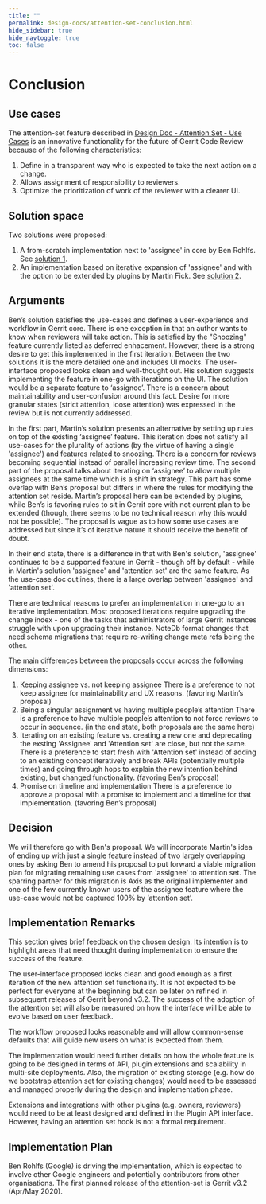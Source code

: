```yaml
---
title: ""
permalink: design-docs/attention-set-conclusion.html
hide_sidebar: true
hide_navtoggle: true
toc: false
---
```


# Conclusion

## <a id="use-cases"> Use cases

The attention-set feature described in
[Design Doc - Attention Set - Use Cases](/design-docs/attention-set-use-cases.html)
is an innovative functionality for the future of Gerrit Code Review because of the following
characteristics:

1. Define in a transparent way who is expected to take the next action on a change.
2. Allows assignment of responsibility to reviewers.
3. Optimize the prioritization of work of the reviewer with a clearer UI.

## <a id="use-cases"> Solution space

Two solutions were proposed:

1. A from-scratch implementation next to 'assignee' in core by Ben Rohlfs. See
   [solution 1](/design-docs/attention-set-solution-1-implementation.html).
2. An implementation based on iterative expansion of 'assignee' and with the option to
   be extended by plugins by Martin Fick. See
   [solution 2](/design-docs/attention-set-solution-2-improving-assignee.html).

## <a id="arguments"> Arguments

Ben’s solution satisfies the use-cases and defines a user-experience and workflow in Gerrit
core. There is one exception in that an author wants to know when reviewers will take action.
This is satisfied by the "Snoozing" feature currently listed as deferred
enhacement. However, there is a strong desire to get this implemented in the
first iteration.
Between the two solutions it is the more detailed one and includes UI mocks. The
user-interface proposed looks clean and well-thought out. His solution suggests implementing
the feature in one-go with iterations on the UI. The solution would be a separate feature to
‘assignee’. There is a concern about maintainability and user-confusion around this fact.
Desire for more granular states (strict attention, loose attention) was expressed in the
review but is not currently addressed.

In the first part, Martin’s solution presents an alternative by setting up rules on top of
the existing ‘assignee’ feature. This iteration does not satisfy all use-cases for the
plurality of actions (by the virtue of having a single 'assignee') and features
related to snoozing. There is a concern for reviews becoming sequential instead of parallel
increasing review time.
The second part of the proposal talks about iterating on ‘assignee’ to allow multiple
assignees at the same time which is a shift in strategy. This part has some overlap with
Ben’s proposal but differs in where the rules for modifying the attention set reside.
Martin’s proposal here can be extended by plugins, while Ben’s is favoring rules to sit in
Gerrit core with not current plan to be extended (though, there seems to be no
technical reason why this would not be possible).
The proposal is vague as to how some use cases are addressed but since it’s of iterative
nature it should receive the benefit of doubt.

In their end state, there is a difference in that with Ben's solution, 'assignee' continues
to be a supported feature in Gerrit - though off by default - while in Martin's solution
'assignee' and 'attention set' are the same feature. As the use-case doc outlines, there
is a large overlap between 'assignee' and 'attention set'.

There are technical reasons to prefer an implementation in one-go to an iterative
implementation. Most proposed iterations require upgrading the change index - one of the
tasks that administrators of large Gerrit instances struggle with upon upgrading their
instance. NoteDb format changes that need schema migrations that require re-writing change
meta refs being the other.

The main differences between the proposals occur across the following dimensions:
1. Keeping assignee vs. not keeping assignee
   There is a preference to not keep assignee for maintainability and UX reasons. (favoring
   Martin’s proposal)
2. Being a singular assignment vs having multiple people’s attention
   There is a preference to have multiple people’s attention to not force reviews to occur
   in sequence. (in the end state, both proposals are the same here)
3. Iterating on an existing feature vs. creating a new one and deprecating the exsting
   'Assignee' and 'Attention set' are close, but not the same. There is a preference to
   start fresh with 'Attention set' instead of adding to an existing concept
   iteratively and break APIs (potentially multiple times) and going through
   hops to explain the new intention behind existing, but changed functionality.
   (favoring Ben’s proposal)
4. Promise on timeline and implementation
   There is a preference to approve a proposal with a promise to implement and a timeline
   for that implementation. (favoring Ben’s proposal)

## <a id="decision"> Decision

We will therefore go with Ben's proposal. We will incorporate Martin's idea of ending up with
just a single feature instead of two largely overlapping ones by asking Ben to amend his
proposal to put forward a viable migration plan for migrating remaining use cases from
'assignee' to attention set. The sparring partner for this migration is Axis as the original
implementer and one of the few currently known users of the assignee feature where the
use-case would not be captured 100% by ‘attention set’.

## <a id="implementation-remarks"> Implementation Remarks

This section gives brief feedback on the chosen design. Its intention is to highlight areas
that need thought during implementation to ensure the success of the feature.

The user-interface proposed looks clean and good enough as a first iteration of the new
attention set functionality. It is not expected to be perfect for everyone at the beginning
but can be later on refined in subsequent releases of Gerrit beyond v3.2. The success of
the adoption of the attention set will also be measured on how the interface will be able
to evolve based on user feedback.

The workflow proposed looks reasonable and will allow common-sense defaults that will guide
new users on what is expected from them.

The implementation would need further details on how the whole feature is going to be
designed in terms of API, plugin extensions and scalability in multi-site deployments.
Also, the migration of existing storage (e.g. how do we bootstrap attention set for existing
changes) would need to be assessed and managed properly during the design and implementation
phase.

Extensions and integrations with other plugins (e.g. owners, reviewers) would need to be
at least designed and defined in the Plugin API interface. However, having an attention
set hook is not a formal requirement.

## <a id="implementation-plan"> Implementation Plan

Ben Rohlfs (Google) is driving the implementation, which is expected to
involve other Google engineers and potentially contributors from other organisations.
The first planned release of the attention-set is Gerrit v3.2 (Apr/May 2020).

